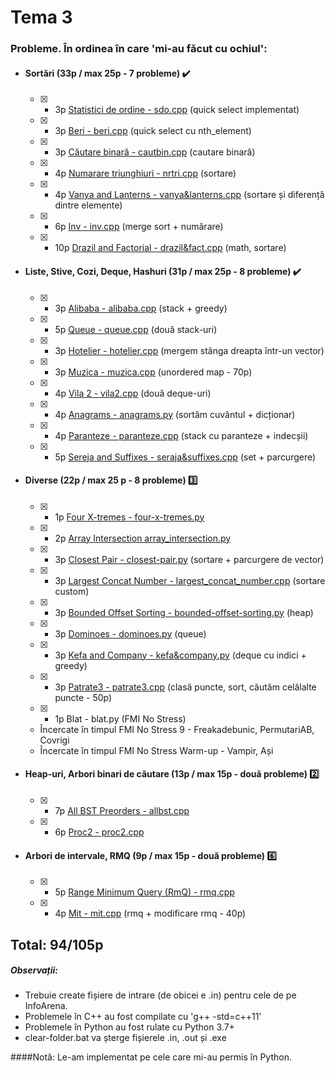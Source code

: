 # Tema 3

### Probleme. În ordinea în care 'mi-au făcut cu ochiul':

* #### Sortări (33p / max 25p - 7 probleme) ✔️
	* [x] - 3p [Statistici de ordine - sdo.cpp](https://www.infoarena.ro/problema/sdo) (quick select implementat)
	* [x] - 3p [Beri - beri.cpp](https://www.infoarena.ro/problema/beri) (quick select cu nth_element)
	* [x] - 3p [Căutare binară - cautbin.cpp](https://www.infoarena.ro/problema/cautbin) (cautare binară)
	* [x] - 4p [Numarare triunghiuri - nrtri.cpp](https://www.infoarena.ro/problema/nrtri) (sortare)
	* [x] - 4p [Vanya and Lanterns - vanya&lanterns.cpp](https://codeforces.com/problemset/problem/492/B) (sortare și diferență dintre elemente)
	* [x] - 6p [Inv - inv.cpp](https://www.infoarena.ro/problema/inv) (merge sort + numărare)
	* [x] - 10p [Drazil and Factorial - drazil&fact.cpp](https://codeforces.com/problemset/problem/515/C) (math, sortare)

* #### Liste, Stive, Cozi, Deque, Hashuri (31p / max 25p - 8 probleme) ✔️
	* [x] - 3p [Alibaba - alibaba.cpp](https://www.infoarena.ro/problema/alibaba) (stack + greedy)
	* [x] - 5p [Queue - queue.cpp](https://www.infoarena.ro/problema/queue) (două stack-uri)
	* [x] - 3p [Hotelier - hotelier.cpp](https://codeforces.com/problemset/problem/1200/A) (mergem stânga dreapta într-un vector)
	* [x] - 3p [Muzica - muzica.cpp](https://www.infoarena.ro/problema/muzica) (unordered map - 70p)
	* [x] - 4p [Vila 2 - vila2.cpp](https://www.infoarena.ro/problema/vila2) (două deque-uri)
	* [x] - 4p [Anagrams - anagrams.py](https://csacademy.com/contest/archive/task/anagrams/statement/) (sortăm cuvântul + dicționar)
	* [x] - 4p [Paranteze - paranteze.cpp](https://www.infoarena.ro/problema/paranteze) (stack cu paranteze + indecșii)
	* [x] - 5p [Sereja and Suffixes - seraja&suffixes.cpp](https://codeforces.com/problemset/problem/368/B) (set + parcurgere)
	
* #### Diverse (22p / max 25 p - 8 probleme) 3️⃣
	* [x] - 1p [Four X-tremes - four-x-tremes.py](https://csacademy.com/contest/interview-archive/task/four-x-tremes/)
	* [x] - 2p [Array Intersection array_intersection.py](https://www.csacademy.com/contest/interview-archive/task/array-intersection/)
	* [x] - 3p [Closest Pair - closest-pair.py](https://csacademy.com/contest/interview-archive/task/closest-pair/) (sortare + parcurgere de vector)
	* [x] - 3p [Largest Concat Number - largest_concat_number.cpp](https://csacademy.com/contest/interview-archive/task/largest-concat-number/) (sortare custom)
	* [x] - 3p [Bounded Offset Sorting - bounded-offset-sorting.py](https://csacademy.com/contest/interview-archive/task/Bounded-offset-sorting/) (heap)
	* [x] - 3p [Dominoes - dominoes.py](https://csacademy.com/contest/archive/task/dominoes/statement/) (queue)
	* [x] - 3p [Kefa and Company - kefa&company.py](https://codeforces.com/contest/580/problem/B) (deque cu indici + greedy)
	* [x] - 3p [Patrate3 - patrate3.cpp](https://www.infoarena.ro/problema/patrate3) (clasă puncte, sort, căutăm celălalte puncte - 50p)
	
	* [x] - 1p Blat - blat.py (FMI No Stress)
	* Încercate în timpul FMI No Stress 9 - Freakadebunic, PermutariAB, Covrigi
	* Încercate în timpul FMI No Stress Warm-up - Vampir, Ași

* #### Heap-uri, Arbori binari de căutare (13p / max 15p - două probleme) 2️⃣
	* [x] - 7p [All BST Preorders - allbst.cpp](https://csacademy.com/contest/interview-archive/task/all-bst-preorders/)
	* [x] - 6p [Proc2 - proc2.cpp](https://www.infoarena.ro/problema/proc2)

* #### Arbori de intervale, RMQ (9p / max 15p - două probleme) 6️⃣
	* [x] - 5p [Range Minimum Query (RmQ) - rmq.cpp](https://www.infoarena.ro/problema/rmq)
	* [x] - 4p [Mit - mit.cpp](https://www.infoarena.ro/problema/mit) (rmq + modificare rmq - 40p)

## Total: 94/105p

##### Observații:
* Trebuie create fișiere de intrare (de obicei e <numele-problemei>.in) pentru cele de pe InfoArena.
* Problemele în C++ au fost compilate cu 'g++ -std=c++11'
* Problemele în Python au fost rulate cu Python 3.7+
* clear-folder.bat va șterge fișierele .in, .out și .exe	
	
####Notă: Le-am implementat pe cele care mi-au permis în Python.
